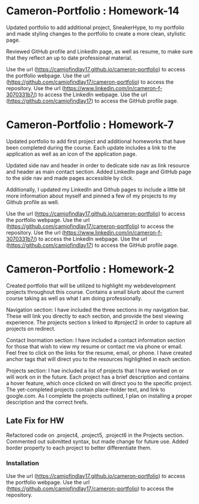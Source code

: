 # Cameron-Portfolio : Homework-14

Updated portfolio to add additional project, SneakerHype, to my portfolio and made styling changes to the portfolio to create a more clean, stylistic page.

Reviewed GitHub profile and LinkedIn page, as well as resume, to make sure that they reflect an up to date professional material.

Use the url (https://camjofindlay17.github.io/cameron-portfolio) to access the portfolio webpage.
Use the url (https://github.com/camjofindlay17/cameron-portfolio) to access the repository.
Use the url (https://www.linkedin.com/in/cameron-f-3070331b7/) to access the LinkedIn webpage.
Use the url (https://github.com/camjofindlay17) to access the GitHub profile page.

# Cameron-Portfolio : Homework-7

Updated portfolio to add first project and additional homeworks that have been completed during the course. Each update includes a link to the application as well as an icon of the application page. 

Updated side nav and header in order to dedicate side nav as link resource and header as main contact section. Added LinkedIn page and GitHub page to the side nav and made pages accessible by click.

Additionally, I updated my LinkedIn and Github pages to include a little bit more information about myself and pinned a few of my projects to my Github profile as well.

Use the url (https://camjofindlay17.github.io/cameron-portfolio) to access the portfolio webpage.
Use the url (https://github.com/camjofindlay17/cameron-portfolio) to access the repository.
Use the url (https://www.linkedin.com/in/cameron-f-3070331b7/) to access the LinkedIn webpage.
Use the url (https://github.com/camjofindlay17) to access the GitHub profile page.

# Cameron-Portfolio : Homework-2

Created portfolio that will be utilized to highlight my webdevelopment projects throughout this course. Contains a small blurb about the current course taking as well as what I am doing professionally. 

Navigation section: I have included the three sections in my navigation bar. These will link you directly to each section, and provide the best viewing experience. The projects section s linked to #project2 in order to capture all projects on redirect.

Contact Inormation section: I have included a contact information section for those that wish to view my resume or contact me via phone or email. Feel free to click on the links for the resume, email, or phone. I have created anchor tags that will direct you to the resources highlighted in each section.

Projects section: I hae included a list of projects that I have worked on or will work on in the future. Each project has a brief description and contains a hover feature, which once clicked on will direct you to the specific project. The yet-completed projects contain place-holder text, and link to google.com. As I complete the projects outlined, I plan on installing a proper description and the correct hrefs.

## Late Fix for HW
 Refactored code on .project4, .project5, .project6 in the Projects section. Commented out submitted syntax, but made change for future use. Added border property to each project to better differentiate them. 

### Installation

Use the url (https://camjofindlay17.github.io/cameron-portfolio) to access the portfolio webpage.
Use the url (https://github.com/camjofindlay17/cameron-portfolio) to access the repository.
